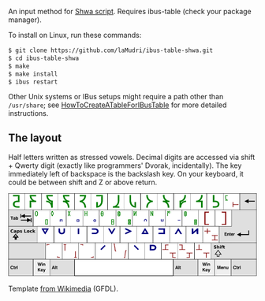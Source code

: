 An input method for [Shwa script](http://shwa.org/). Requires ibus-table (check your package manager).

To install on Linux, run these commands:

    $ git clone https://github.com/laMudri/ibus-table-shwa.git
    $ cd ibus-table-shwa
    $ make
    $ make install
    $ ibus restart

Other Unix systems or IBus setups might require a path other than `/usr/share`; see [HowToCreateATableForIBusTable](https://code.google.com/p/ibus/wiki/HowToCreateATableForIBusTable) for more detailed instructions.

The layout
----------
Half letters written as stressed vowels. Decimal digits are accessed via shift + Qwerty digit (exactly like programmers' Dvorak, incidentally). The key immediately left of backspace is the backslash key. On your keyboard, it could be between shift and Z or above return.

![layout](layout.png)

Template [from Wikimedia](https://commons.wikimedia.org/wiki/File:Blank_BRSB_Keyboard_Layout.svg) (GFDL).
